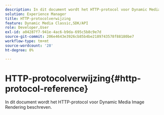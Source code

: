 ```yaml
---
description: In dit document wordt het HTTP-protocol voor Dynamic Media Image Rendering beschreven.
solution: Experience Manager
title: HTTP-protocolverwijzing
feature: Dynamic Media Classic,SDK/API
role: Developer,User
exl-id: a04287f7-941e-4ac6-b9da-695c5b8c9e7d
source-git-commit: 206e4643e3926cb85b4be2189743578f88180be7
workflow-type: tm+mt
source-wordcount: '28'
ht-degree: 0%

---
```


# HTTP-protocolverwijzing{#http-protocol-reference}

In dit document wordt het HTTP-protocol voor Dynamic Media Image Rendering beschreven.
